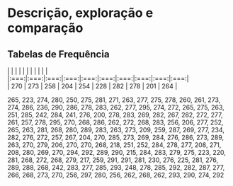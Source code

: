 # Descrição, exploração e comparação

## Tabelas de Frequência


|     |     |     |     |     |     |     |     |     |     |  
|:===:|:===:|:===:|:===:|:===:|:===:|:===:|:===:|:===:|:===:|  
| 270 | 273 | 258 | 204 | 254 | 228 | 282 | 278 | 201 | 264 |  


265, 223, 274, 280, 250, 275, 281, 271, 263, 277,
275, 278, 260, 261, 273, 274, 286, 236, 290, 286,
278, 283, 262, 277, 295, 274, 272, 265, 275, 263,
251, 285, 242, 284, 241, 276, 200, 278, 283, 269,
282, 267, 282, 272, 277, 261, 257, 278, 295, 270,
268, 286, 262, 272, 268, 283, 256, 206, 277, 252,
265, 263, 281, 268, 280, 289, 283, 263, 273, 209,
259, 287, 269, 277, 234, 282, 276, 272, 257, 267,
204, 270, 285, 273, 269, 284, 276, 286, 273, 289,
263, 270, 279, 206, 270, 270, 268, 218, 251, 252,
284, 278, 277, 208, 271, 208, 280, 269, 270, 294,
292, 289, 290, 215, 284, 283, 279, 275, 223, 220,
281, 268, 272, 268, 279, 217, 259, 291, 291, 281,
230, 276, 225, 281, 276, 289, 288, 268, 242, 283, 
277, 285, 293, 248, 278, 285, 292, 282, 287, 277, 
266, 268, 273, 270, 256, 297, 280, 256, 262, 268, 
262, 293, 290, 274, 292
